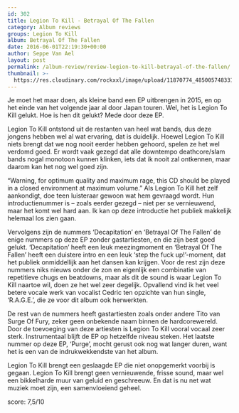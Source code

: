 ```yaml
---
id: 302
title: Legion To Kill - Betrayal Of The Fallen
category: Album reviews
groups: Legion To Kill
album: Betrayal Of The Fallen
date: 2016-06-01T22:19:30+00:00
author: Seppe Van Ael
layout: post
permalink: /album-review/review-legion-to-kill-betrayal-of-the-fallen/
thumbnail: >-
  https://res.cloudinary.com/rockxxl/image/upload/11870774_485005748331507_2625359037190448426_n.jpg
---
```

Je moet het maar doen, als kleine band een EP uitbrengen in 2015, en op het einde van het volgende jaar al door Japan touren. Wel, het is Legion To Kill gelukt. Hoe is hen dit gelukt? Mede door deze EP.

Legion To Kill ontstond uit de restanten van heel wat bands, dus deze jongens hebben wel al wat ervaring, dat is duidelijk. Hoewel Legion To Kill niets brengt dat we nog nooit eerder hebben gehoord, spelen ze het wel verdomd goed. Er wordt vaak gezegd dat alle downtempo deathcore/slam bands nogal monotoon kunnen klinken, iets dat ik nooit zal ontkennen, maar daarom kan het nog wel goed zijn.

“Warning, for optimum quality and maximum rage, this CD should be played in a closed environment at maximum volume.” Als Legion To Kill het zelf aankondigt, doe teen luisteraar gewoon wat hem gevraagd wordt. Hun introductienummer is – zoals eerder gezegd – niet per se vernieuwend, maar het komt wel hard aan. Ik kan op deze introductie het publiek makkelijk helemaal los zien gaan.

Vervolgens zijn de nummers ‘Decapitation’ en ‘Betrayal Of The Fallen’ de enige nummers op deze EP zonder gastartiesten, en die zijn best goed gelukt. ‘Decapitation’ heeft een leuk meezingmoment en ‘Betrayal Of The Fallen’ heeft een duistere intro en een leuk ‘step the fuck up!’-moment, dat het publiek onmiddellijk aan het dansen kan krijgen. Voor de rest zijn deze nummers niks nieuws onder de zon en eigenlijk een combinatie van repetitieve chugs en beatdowns, maar als dit de sound is waar Legion To Kill naartoe wil, doen ze het wel zeer degelijk. Opvallend vind ik het veel betere vocale werk van vocalist Cedric ten opzichte van hun single, ‘R.A.G.E.’, die ze voor dit album ook herwerkten.

De rest van de nummers heeft gastartiesten zoals onder andere Tito van Surge Of Fury, zeker geen onbekende naam binnen de hardcorewereld. Door de toevoeging van deze artiesten is Legion To Kill vooral vocaal zeer sterk. Instrumentaal blijft de EP op hetzelfde niveau steken. Het laatste nummer op deze EP, ‘Purge’, mocht gerust ook nog wat langer duren, want het is een van de indrukwekkendste van het album.

Legion To Kill brengt een geslaagde EP die niet onopgemerkt voorbij is gegaan. Legion To Kill brengt geen vernieuwende, frisse sound, maar wel een bikkelharde muur van geluid en geschreeuw. En dat is nu net wat muziek moet zijn, een samenvloeiend geheel.

score: 7,5/10
